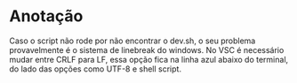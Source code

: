 # Anotação
Caso o script não rode por não encontrar o dev.sh, o seu problema provavelmente é o sistema de linebreak do windows.
No VSC é necessário mudar entre CRLF para LF, essa opção fica na linha azul abaixo do terminal, do lado das opções como UTF-8 e shell script.
